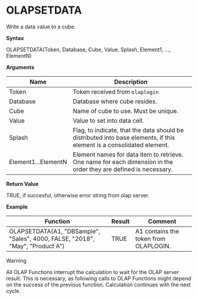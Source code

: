 # OLAPSETDATA

Write a data value to a cube.

**Syntax**

OLAPSETDATA(Token, Database, Cube, Value, Splash, Element1, ...,
ElementN)

**Arguments**

| Name                | Description                                                                                                           |
|---------------------|-----------------------------------------------------------------------------------------------------------------------|
| Token               | Token received from `olaplogin`                                                                                       |
| Database            | Database where cube resides.                                                                                          |
| Cube                | Name of cube to use. Must be unique.                                                                                  |
| Value               | Value to set into data cell.                                                                                          |
| Splash              | Flag, to indicate, that the data should be distributed into base elements, if this element is a consolidated element. |
| Element1...ElementN | Element names for data item to retrieve. One name for each dimension in the order they are defined is necessary.      |

**Return Value**

TRUE, if succesful, otherwise error string from olap server.

**Example**

| Function                                                                      | Result | Comment                               |
|-------------------------------------------------------------------------------|--------|---------------------------------------|
| OLAPSETDATA(A1, "DBSample", "Sales", 4000, FALSE, "2018", "May", "Product A") | TRUE   | A1 contains the token from OLAPLOGIN. |

<div class="warning">

<div class="title">

Warning

</div>

All OLAP Functions interrupt the calculation to wait for the OLAP server
result. This is necessary, as following calls to OLAP Functions might
depend on the success of the previous function. Calculation continues
with the next cycle.

</div>
